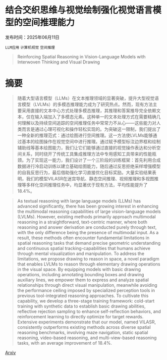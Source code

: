 # 结合交织思维与视觉绘制强化视觉语言模型的空间推理能力

发布时间：2025年06月11日

`LLM应用` `计算机视觉` `空间推理`

> Reinforcing Spatial Reasoning in Vision-Language Models with Interwoven Thinking and Visual Drawing

# 摘要

> 随着大型语言模型（LLMs）在文本推理领域的显著突破，提升大型视觉语言模型（LVLMs）的多模态推理能力成为了研究热点。然而，现有方法主要采用直接的文本中心方式处理多模态推理，其推理和答案推导完全依赖文本，仅在输入端加入了多模态元素。这种单一的文本处理方式在需要精确几何理解以及持续空间追踪的空间推理任务中常常力不从心——这些能力对人类而言是通过心理可视化和操作轻松实现的。为突破这一限制，我们提出了一种全新的推理范式：通过绘图进行空间推理。这一方法使LVLMs能够通过基本的绘图操作在视觉空间中进行推理。通过赋予模型标注边界框和绘制辅助线等基本绘图能力，我们让它们能够通过直接的视觉操作表达和分析空间关系，同时绕开了传统工具集成推理方法中专用感知工具带来的性能瓶颈。为了实现这一能力，我们设计了一个三阶段的训练框架：首先利用合成数据进行冷启动训练以建立基础绘图能力，随后通过反思拒绝采样增强模型的自我反思行为，最后借助强化学习直接优化目标奖励。大量实验结果表明，我们的模型VILASR在迷宫导航、静态空间推理、视频推理和多视图推理等多样化空间推理任务中，均显著优于现有方法，平均性能提升了18.4%。

> As textual reasoning with large language models (LLMs) has advanced significantly, there has been growing interest in enhancing the multimodal reasoning capabilities of large vision-language models (LVLMs). However, existing methods primarily approach multimodal reasoning in a straightforward, text-centric manner, where both reasoning and answer derivation are conducted purely through text, with the only difference being the presence of multimodal input. As a result, these methods often encounter fundamental limitations in spatial reasoning tasks that demand precise geometric understanding and continuous spatial tracking-capabilities that humans achieve through mental visualization and manipulation. To address the limitations, we propose drawing to reason in space, a novel paradigm that enables LVLMs to reason through elementary drawing operations in the visual space. By equipping models with basic drawing operations, including annotating bounding boxes and drawing auxiliary lines, we empower them to express and analyze spatial relationships through direct visual manipulation, meanwhile avoiding the performance ceiling imposed by specialized perception tools in previous tool-integrated reasoning approaches. To cultivate this capability, we develop a three-stage training framework: cold-start training with synthetic data to establish basic drawing abilities, reflective rejection sampling to enhance self-reflection behaviors, and reinforcement learning to directly optimize for target rewards. Extensive experiments demonstrate that our model, named VILASR, consistently outperforms existing methods across diverse spatial reasoning benchmarks, involving maze navigation, static spatial reasoning, video-based reasoning, and multi-view-based reasoning tasks, with an average improvement of 18.4%.

[Arxiv](https://arxiv.org/abs/2506.09965)